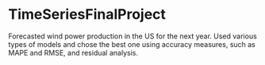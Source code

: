 # TimeSeriesFinalProject
Forecasted wind power production in the US for the next year. Used various types of models and chose the best one using accuracy measures, such as MAPE and RMSE, and residual analysis.
